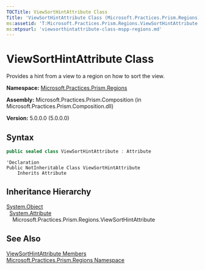 ```yaml
---
TOCTitle: ViewSortHintAttribute Class
Title: 'ViewSortHintAttribute Class (Microsoft.Practices.Prism.Regions)'
ms:assetid: 'T:Microsoft.Practices.Prism.Regions.ViewSortHintAttribute'
ms:mtpsurl: 'viewsorthintattribute-class-mspp-regions.md'
---
```



# ViewSortHintAttribute Class

Provides a hint from a view to a region on how to sort the view.

**Namespace:** [Microsoft.Practices.Prism.Regions](/patterns-practices/reference/mspp-regions-namespace)

**Assembly:** Microsoft.Practices.Prism.Composition (in Microsoft.Practices.Prism.Composition.dll)

**Version:** 5.0.0.0 (5.0.0.0)

## Syntax
```C#
public sealed class ViewSortHintAttribute : Attribute
```
```VB
'Declaration
Public NotInheritable Class ViewSortHintAttribute
	Inherits Attribute
```

## Inheritance Hierarchy

[System.Object](http://msdn.microsoft.com/en-us/library/e5kfa45b)  
  [System.Attribute](http://msdn.microsoft.com/en-us/library/e8kc3626)  
    Microsoft.Practices.Prism.Regions.ViewSortHintAttribute

## See Also

[ViewSortHintAttribute Members](/patterns-practices/reference/viewsorthintattribute-members-mspp-regions)<br/>
[Microsoft.Practices.Prism.Regions Namespace](/patterns-practices/reference/mspp-regions-namespace)